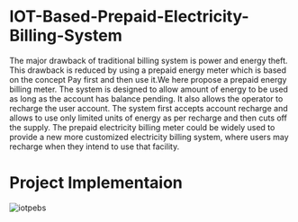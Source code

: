 # IOT-Based-Prepaid-Electricity-Billing-System
The major drawback of traditional billing system is power and energy theft. This drawback is reduced by using a prepaid energy meter which is based on the concept
Pay first and then use it.We here propose a prepaid energy billing meter. The system is designed to allow amount of energy to be used as long as the account has balance pending. It also allows the operator to recharge the user account. The system first accepts account recharge and allows to use only limited units of energy as per recharge and then cuts off the supply. The prepaid electricity billing meter could be widely used to provide a new more customized electricity billing system, where users may recharge when they intend to use that facility.




# Project Implementaion
![iotpebs](https://user-images.githubusercontent.com/20575479/220934039-13868c12-2729-4157-8fa6-be5a2b66bb4f.jpg)



